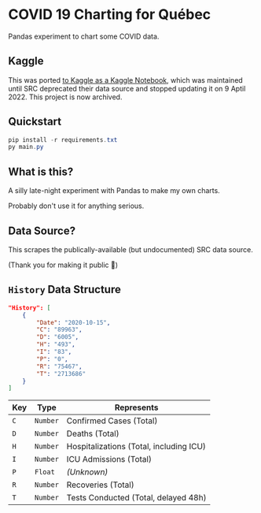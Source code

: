 # COVID 19 Charting for Québec

Pandas experiment to chart some COVID data.

## Kaggle

This was ported [to Kaggle as a Kaggle Notebook](https://www.kaggle.com/michaelsanford/covid-explorer-quebec), which was maintained until SRC deprecated their data source and stopped updating it on 9 Aptil 2022. This project is now archived.

## Quickstart

```powershell
pip install -r requirements.txt
py main.py
```

## What is this?

A silly late-night experiment with Pandas to make my own charts.

Probably don't use it for anything serious.

## Data Source?

This scrapes the publically-available (but undocumented) SRC data source.

(Thank you for making it public 💖)

## `History` Data Structure

```json
"History": [
    {
        "Date": "2020-10-15",
        "C": "89963",
        "D": "6005",
        "H": "493",
        "I": "83",
        "P": "0",
        "R": "75467",
        "T": "2713686"
    }
]
```

| Key | Type | Represents |
|-|-|-|
|`C`| `Number` | Confirmed Cases (Total) |
|`D`| `Number` | Deaths (Total) |
|`H`| `Number` | Hospitalizations (Total, including ICU) |
|`I`| `Number` | ICU Admissions (Total) |
|`P`| `Float`  | _(Unknown)_ |
|`R`| `Number` | Recoveries (Total) |
|`T`| `Number` | Tests Conducted (Total, delayed 48h) |
